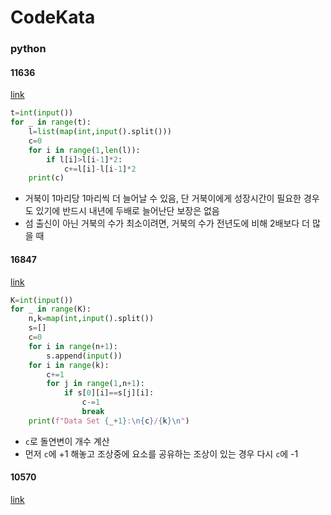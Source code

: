 # CodeKata

### python
#### 11636
[link](https://www.acmicpc.net/problem/11636)
```python
t=int(input())
for _ in range(t):
    l=list(map(int,input().split()))
    c=0
    for i in range(1,len(l)):
        if l[i]>l[i-1]*2:
            c+=l[i]-l[i-1]*2
    print(c)
```
- 거북이 1마리당 1마리씩 더 늘어날 수 있음, 단 거북이에게 성장시간이 필요한 경우도 있기에 반드시 내년에 두배로 늘어난단 보장은 없음
- 섬 출신이 아닌 거북의 수가 최소이려면, 거북의 수가 전년도에 비해 2배보다 더 많을 때

#### 16847
[link](https://www.acmicpc.net/problem/16847)
```python
K=int(input())
for _ in range(K):
    n,k=map(int,input().split())
    s=[]
    c=0
    for i in range(n+1):
        s.append(input())
    for i in range(k):
        c+=1
        for j in range(1,n+1):
            if s[0][i]==s[j][i]:
                c-=1
                break
    print(f"Data Set {_+1}:\n{c}/{k}\n")
```
- `c`로 돌연변이 개수 계산
- 먼저 `c`에 +1 해놓고 조상중에 요소를 공유하는 조상이 있는 경우 다시 `c`에 -1

#### 10570
[link](https://www.acmicpc.net/problem/10570)
```python
